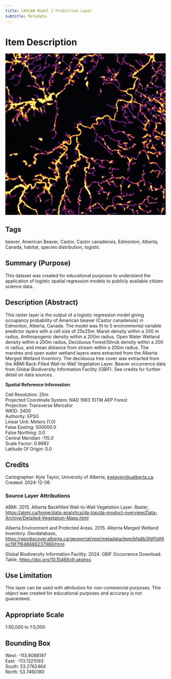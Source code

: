 ```yaml
---
title: CASCAN Model 1 Prediction Layer
subtitle: Metadata
---
```


# Item Description
![](images/predict_thumb.jpg)

## Tags
beaver, American Beaver, Castor, Castor canadensis, Edmonton, Alberta, Canada, habitat, species distribution, logistic
## Summary (Purpose)
This dataset was created for educational purposes to understand the application of logistic spatial regression models to publicly available citizen science data.
## Description (Abstract)
This raster layer is the output of a logistic regression model giving occupancy probability of American beaver (Castor canadensis) in Edmonton, Alberta, Canada. The model was fit to 5 environmental variable predictor layers with a cell size of 25x25m: Marsh density within a 200 m radius, Anthropogenic density within a 200m radius, Open Water Wetland density within a 200m radius, Deciduous Forest/Shrub density within a 200 m radius, and mean distance from stream within a 200m radius. The marshes and open water wetland layers were extracted from the Alberta Merged Wetland Inventory. The deciduous tree cover was extracted from the ABMI Back-Filled Wall-to-Wall Vegetation Layer. Beaver occurrence data from Global Biodiversity Information Facility (GBIF).  See credits for further detail on data sources.

**Spatial Reference Information**

Cell Resolution: 25m  
Projected Coordinate System; NAD 1983 10TM AEP Forest  
Projection: Transverse Mercator  
WKID: 3400  
Authority: EPSG  
Linear Unit: Meters (1.0)  
False Easting: 500000.0  
False Northing: 0.0  
Central Meridian -115.0  
Scale Factor: 0.9992  
Latitude Of Origin: 0.0  

## Credits
Cartographer: Kyle Taylor, University of Alberta, kwtaylor@ualberta.ca.
Created: 2024-12-06
### Source Layer Attributions

ABMI. 2015. Alberta Backfilled Wall-to-Wall Vegetation Layer. Raster, https://abmi.ca/home/data-analytics/da-top/da-product-overview/Data-Archive/Detailed-Vegetation-Maps.html

Alberta Environment and Protected Areas. 2015. Alberta Merged Wetland Inventory. Geodatabase, https://geodiscover.alberta.ca/geoportal/rest/metadata/item/bfa8b3fdf0df4ec19f7f648689237969/html.

Global Biodiversity Information Facility. 2024. GBIF Occurrence Download. Table, https://doi.org/10.15468/dl.ukgnss.

## Use Limitation
This layer can be used with attribution for non-commercial purposes. This object was created for educational purposes and accuracy is not guaranteed.

## Appropriate Scale
1:50,000 to 1:5,000
## Bounding Box
West: -113.9088197  
East: -113.1321093  
South: 53.2762464  
North: 53.7460180  
